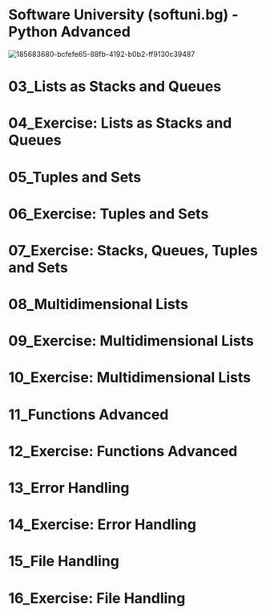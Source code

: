 # Software University (softuni.bg) - Python Advanced
![185683680-bcfefe65-88fb-4192-b0b2-ff9130c39487](https://github.com/svetlanasieber/Python-Advanced/assets/135451084/f57174b1-3ea5-45d6-9058-8224ed3b0e7b)


# 03_Lists as Stacks and Queues
# 04_Exercise: Lists as Stacks and Queues
# 05_Tuples and Sets
# 06_Exercise: Tuples and Sets
# 07_Exercise: Stacks, Queues, Tuples and Sets
# 08_Multidimensional Lists
# 09_Exercise: Multidimensional Lists
# 10_Exercise: Multidimensional Lists
# 11_Functions Advanced
# 12_Exercise: Functions Advanced
# 13_Error Handling
# 14_Exercise: Error Handling
# 15_File Handling
# 16_Exercise: File Handling

